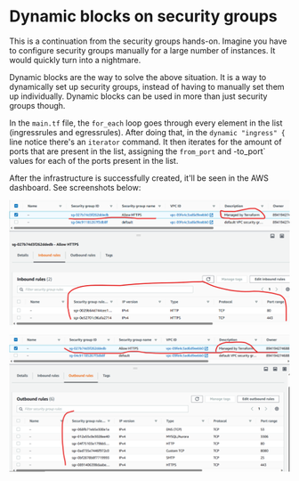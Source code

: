 # Dynamic blocks on security groups

This is a continuation from the security groups hands-on. Imagine you have to configure security groups manually for a large number of instances. It would quickly turn into a nightmare.

Dynamic blocks are the way to solve the above situation. It is a way to dynamically set up security groups, instead of having to manually set them up individually. Dynamic blocks can be used in more than just security groups though.

In the `main.tf` file, the `for_each` loop goes through every element in the list (ingressrules and egressrules). After doing that, in the `dynamic "ingress" {` line notice there's an `iterator` command. It then iterates for the amount of ports that are present in the list, assigning the `from_port` and -to_port` values for each of the ports present in the list.

After the infrastructure is successfully created, it'll be seen in the AWS dashboard. See screenshots below:

![Inbound Rules](images/inbound.png)

![Outbound Rules](images/outbound.png)
